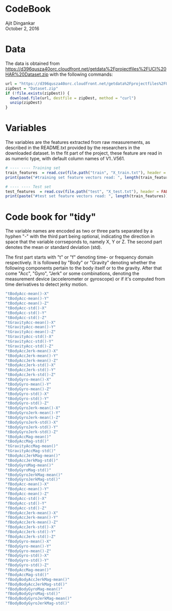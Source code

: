 # CodeBook
Ajit Dingankar  
October 2, 2016  



# Data 

The data is obtained from <https://d396qusza40orc.cloudfront.net/getdata%2Fprojectfiles%2FUCI%20HAR%20Dataset.zip> 
with the following commands: 


```r
url = "https://d396qusza40orc.cloudfront.net/getdata%2Fprojectfiles%2FUCI%20HAR%20Dataset.zip"
zipDest = "Dataset.zip"
if (!file.exists(zipDest)) {
  download.file(url, destfile = zipDest, method = "curl")
  unzip(zipDest)
}
```

# Variables 

The variables are the features extracted from raw measurements, as described in the README.txt provided by the researchers in the downloaded dataset. In the fit part of 
the project, these feature are read in as numeric type, with default column names of 
V1..V561. 


```r
# ---- ---- Training set 
train_features  = read.csv(file.path("train", "X_train.txt"), header = FALSE, sep = "") 
print(paste("#training set feature vectors read: ", length(train_features)))

# ---- ---- Test set 
test_features  = read.csv(file.path("test", "X_test.txt"), header = FALSE, sep = "")
print(paste("#test set feature vectors read: ", length(train_features)))
```

# Code book for "tidy"
The variable names are encoded as two or three parts separated by a hyphen "-" 
with the third part being optional, indicating the direction in space that the 
variable corrseponds to, namely X, Y or Z. The second part denotes the mean or 
standard deviation (std). 

The first part starts with "t" or "f" denoting time- or frequency domain respectively. 
It is followed by "Body" or "Gravity" denoting whether the following components pertain 
to the body itself or to the gravity. After that come "Acc", "Gyro", "Jerk" or some 
combinations, denoting the measurement device (accelerometer or gyroscope) or if it's 
computed from time derivatives to detect jerky motion. 


```r
"tBodyAcc-mean()-X"           
"tBodyAcc-mean()-Y"          
"tBodyAcc-mean()-Z"           
"tBodyAcc-std()-X"           
"tBodyAcc-std()-Y"            
"tBodyAcc-std()-Z"           
"tGravityAcc-mean()-X"        
"tGravityAcc-mean()-Y"       
"tGravityAcc-mean()-Z"        
"tGravityAcc-std()-X"        
"tGravityAcc-std()-Y"         
"tGravityAcc-std()-Z"        
"tBodyAccJerk-mean()-X"       
"tBodyAccJerk-mean()-Y"      
"tBodyAccJerk-mean()-Z"       
"tBodyAccJerk-std()-X"       
"tBodyAccJerk-std()-Y"        
"tBodyAccJerk-std()-Z"       
"tBodyGyro-mean()-X"          
"tBodyGyro-mean()-Y"         
"tBodyGyro-mean()-Z"          
"tBodyGyro-std()-X"          
"tBodyGyro-std()-Y"           
"tBodyGyro-std()-Z"          
"tBodyGyroJerk-mean()-X"      
"tBodyGyroJerk-mean()-Y"     
"tBodyGyroJerk-mean()-Z"      
"tBodyGyroJerk-std()-X"      
"tBodyGyroJerk-std()-Y"       
"tBodyGyroJerk-std()-Z"      
"tBodyAccMag-mean()"          
"tBodyAccMag-std()"          
"tGravityAccMag-mean()"       
"tGravityAccMag-std()"       
"tBodyAccJerkMag-mean()"      
"tBodyAccJerkMag-std()"      
"tBodyGyroMag-mean()"         
"tBodyGyroMag-std()"         
"tBodyGyroJerkMag-mean()"     
"tBodyGyroJerkMag-std()"     
"fBodyAcc-mean()-X"           
"fBodyAcc-mean()-Y"          
"fBodyAcc-mean()-Z"           
"fBodyAcc-std()-X"           
"fBodyAcc-std()-Y"            
"fBodyAcc-std()-Z"           
"fBodyAccJerk-mean()-X"       
"fBodyAccJerk-mean()-Y"      
"fBodyAccJerk-mean()-Z"       
"fBodyAccJerk-std()-X"       
"fBodyAccJerk-std()-Y"        
"fBodyAccJerk-std()-Z"       
"fBodyGyro-mean()-X"          
"fBodyGyro-mean()-Y"         
"fBodyGyro-mean()-Z"          
"fBodyGyro-std()-X"          
"fBodyGyro-std()-Y"           
"fBodyGyro-std()-Z"          
"fBodyAccMag-mean()"          
"fBodyAccMag-std()"          
"fBodyBodyAccJerkMag-mean()"  
"fBodyBodyAccJerkMag-std()"  
"fBodyBodyGyroMag-mean()"     
"fBodyBodyGyroMag-std()"     
"fBodyBodyGyroJerkMag-mean()" 
"fBodyBodyGyroJerkMag-std()" 
```
